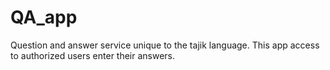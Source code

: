 # QA_app
Question and answer service unique to the tajik language. This app access to authorized users enter their answers.
